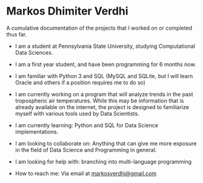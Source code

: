 # Markos Dhimiter Verdhi
 A cumulative documentation of the projects that I worked on or completed thus far.

- I am a student at Pennsylvania State University, studying Computational Data Sciences.

- I am a first year student, and have been programming for 6 months now.

- I am familiar with Python 3 and SQL (MySQL and SQLite, but I will learn Oracle and others if a position requires me to do so)

- I am currently working on a program that will analyze trends in the past tropospheric air temperatures. While this may be information that is already available on the internet, the project is designed to familiarize myself with various tools used by Data Scientists.

- I am currently learning: Python and SQL for Data Science implementations.

- I am looking to collaborate on: Anything that can give me more exposure in the field of Data Science and Programming in general.

- I am looking for help with: branching into multi-language programming

- How to reach me: Via email at markosverdhi@gmail.com
